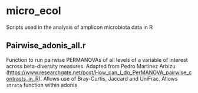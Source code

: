 # micro_ecol
Scripts used in the analysis of amplicon microbiota data in R

## Pairwise_adonis_all.r
Function to run pairwise PERMANOVAs of all levels of a variable of interest across beta-diversity measures. Adapted from Pedro Martinez Arbizu (https://www.researchgate.net/post/How_can_I_do_PerMANOVA_pairwise_contrasts_in_R). Allows use of Bray-Curtis, Jaccard and UniFrac. Allows `strata` function within adonis
